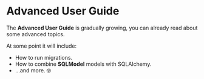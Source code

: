 # Advanced User Guide

The **Advanced User Guide** is gradually growing, you can already read about some advanced topics.

At some point it will include:

* How to run migrations.
* How to combine **SQLModel** models with SQLAlchemy.
* ...and more. 🤓